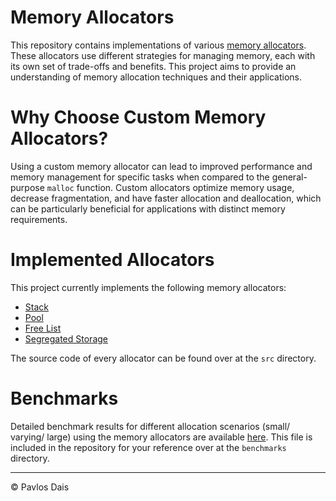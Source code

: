 # Memory Allocators

This repository contains implementations of various [memory allocators](https://en.wikipedia.org/wiki/Memory_management). These allocators use different strategies for managing memory, each with its own set of trade-offs and benefits. This project aims to provide an understanding of memory allocation techniques and their applications. 

# Why Choose Custom Memory Allocators?

Using a custom memory allocator can lead to improved performance and memory management for specific tasks when compared to the general-purpose `malloc` function. Custom allocators optimize memory usage, decrease fragmentation, and have faster allocation and deallocation, which can be particularly beneficial for applications with distinct memory requirements.

# Implemented Allocators

This project currently implements the following memory allocators:

- [Stack](https://github.com/pavlosdais/Memory-Allocators/tree/main/src/Stack#readme)
- [Pool](https://github.com/pavlosdais/Memory-Allocators/tree/main/src/Pool#readme)
- [Free List](https://github.com/pavlosdais/Memory-Allocators/tree/main/src/FreeList#readme)
- [Segregated Storage](https://github.com/pavlosdais/Memory-Allocators/tree/main/src/SegregatedStorage#readme)

The source code of every allocator can be found over at the `src` directory.

# Benchmarks
Detailed benchmark results for different allocation scenarios (small/ varying/ large) using the memory allocators are available [here](https://github.com/pavlosdais/Memory-Allocators/tree/main/benchmarks/README.md). This file is included in the repository for your reference over at the `benchmarks` directory.

---
© Pavlos Dais
